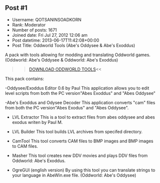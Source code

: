 ## Post #1
- Username: QOTSANINSOADKORN
- Rank: Moderator
- Number of posts: 1671
- Joined date: Fri Jul 27, 2012 12:06 am
- Post datetime: 2013-06-17T11:42:08+00:00
- Post Title: Oddworld Tools (Abe's Oddysee & Abe's Exoddus)

A pack with tools allowing for modding and translating Oddworld games. (Oddworld: Abe's Oddysee & Oddworld: Abe's Exoddus)

>>[DOWNLOAD ODDWORLD TOOLS](http://ikskoks.pl/wp-content/uploads/2017/05/ABE-TOOLS.zip)<<

This pack contains:

-Oddysee/Exoddus Editor 0.6 by Paul
This application allows you to edit level scripts from both the PC version"Abes Exoddus" and "Abes Oddysee"

-Abe's Exoddus and Odysee Decoder
This application converts "cam" files from both the PC version"Abes Exodus" and "Abes Oddysee".

- LVL Extractor
This is a tool to extract files from abes oddysee and abes exodus writen by Paul M.

- LVL Builder
This tool builds LVL archives from specifed directory.

- CamTool
This tool converts CAM files to BMP images and BMP images to CAM files.

- Masher
This tool creates new DDV movies and plays DDV files from Oddworld: Abe's Exoddus.

- OgreGUI (english version)
By using this tool you can translate strings to your language in AbeWin.exe file. (Oddworld: Abe's Oddysee)
